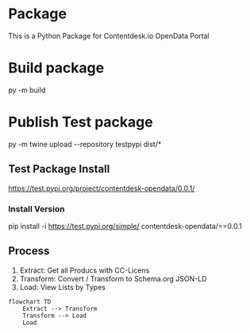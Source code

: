 # Package
This is a Python Package for Contentdesk.io OpenData Portal


# Build package

py -m build

# Publish Test package

py -m twine upload --repository testpypi dist/*

## Test Package Install

https://test.pypi.org/project/contentdesk-opendata/0.0.1/

### Install Version
pip install -i https://test.pypi.org/simple/ contentdesk-opendata/==0.0.1


## Process

1. Extract: Get all Producs with CC-Licens
2. Transform: Convert / Transform to Schema.org JSON-LD
3. Load: View Lists by Types

```mermaid
flowchart TD
    Extract --> Transform
    Transform --> Load
    Load
```